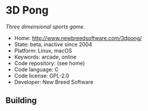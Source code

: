 # 3D Pong

_Three dimensional sports game._

- Home: http://www.newbreedsoftware.com/3dpong/
- State: beta, inactive since 2004
- Platform: Linux, macOS
- Keywords: arcade, online
- Code repository: (see home)
- Code language: C
- Code license: GPL-2.0
- Developer: New Breed Software

## Building
